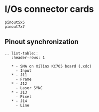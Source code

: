 # I/Os connector cards

```{toctree}
pinout5x5
pinout7x7
```

## Pinout synchronization

```{eval-rst}
.. list-table::
   :header-rows: 1

   * - SMA on Xilinx KC705 board (.xdc)
     - Input
   * - J11
     - Frame
   * - J12
     - Laser SYNC
   * - J13
     - Pixel
   * - J14
     - Line
```
